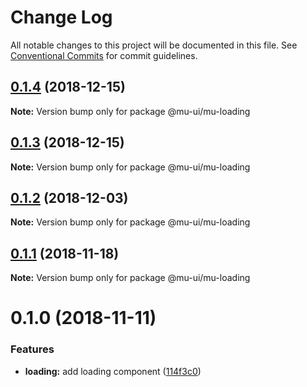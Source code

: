 # Change Log

All notable changes to this project will be documented in this file.
See [Conventional Commits](https://conventionalcommits.org) for commit guidelines.

## [0.1.4](https://github.com/mu-ui/mu-ui/compare/@mu-ui/mu-loading@0.1.3...@mu-ui/mu-loading@0.1.4) (2018-12-15)

**Note:** Version bump only for package @mu-ui/mu-loading





## [0.1.3](https://github.com/mu-ui/mu-ui/compare/@mu-ui/mu-loading@0.1.2...@mu-ui/mu-loading@0.1.3) (2018-12-15)

**Note:** Version bump only for package @mu-ui/mu-loading





## [0.1.2](https://github.com/mu-ui/mu-ui/compare/@mu-ui/mu-loading@0.1.1...@mu-ui/mu-loading@0.1.2) (2018-12-03)

**Note:** Version bump only for package @mu-ui/mu-loading





## [0.1.1](https://github.com/mu-ui/mu-ui/compare/@mu-ui/mu-loading@0.1.0...@mu-ui/mu-loading@0.1.1) (2018-11-18)

**Note:** Version bump only for package @mu-ui/mu-loading





# 0.1.0 (2018-11-11)


### Features

* **loading:** add loading component ([114f3c0](https://github.com/mu-ui/mu-ui/commit/114f3c0))
